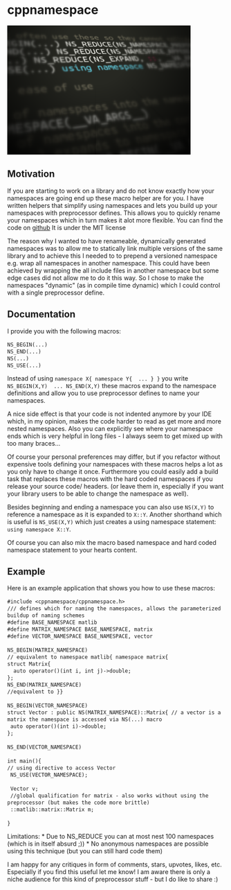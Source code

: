 # cppnamespace
![cppnamespace logo](/cppnamespacelogo.png "cppnamespace logo")
## Motivation

If you are starting to work on a library and do not know exactly how your namespaces are going end up these macro helper are for you. I have written helpers that simplify using namespaces and lets you build up your namespaces with preprocessor defines. This allows you to quickly rename your namespaces which in turn makes it alot more flexible.  You can find the code on [github][1] It is under the MIT license 

The reason why I wanted to have renameable, dynamically generated namespaces was to allow me to statically link multiple versions of the same library and to achieve this I needed to to prepend a versioned namespace e.g. wrap all namespaces in another namespace. This could have been achieved by wrapping the all include files in another namespace but some edge cases did not allow me to do it this way. So I chose to make the namespaces "dynamic" (as in compile time dynamic) which I could control with a single preprocessor define.

## Documentation

I provide you with the following macros:

    NS_BEGIN(...)
    NS_END(...)
    NS(...)
    NS_USE(...)  
    

Instead of using `namespace X{ namespace Y{  ... } }` you write `NS_BEGIN(X,Y)  ... NS_END(X,Y)` these macros expand to the namespace definitions and allow you to use preprocessor defines to name your namespaces. 

A nice side effect is that your code is not indented anymore by your IDE which, in my opinion, makes the code harder to read as get more and more nested namespaces. Also you can explicitly see where your namespace ends which is very helpful in long files - I always seem to get mixed up with too many braces...

Of course your personal preferences may differ, but if you refactor without expensive tools defining your namespaces with these macros helps a lot as you only have to change it once. Furthermore you could easily add a build task that replaces these macros with the hard coded namespaces if you release your source code/ headers. (or leave them in, especially if you want your library users to be able to change the namespace as well).

Besides beginning and ending a namespace you can also use `NS(X,Y)` to reference a namespace as it is expanded to `X::Y`.  Another shorthand which is useful is `NS_USE(X,Y)` which just creates a using namespace statement: `using namespace X::Y`.

Of course you can also mix the macro based namespace and hard coded namespace statement to your hearts content.

## Example

Here is an example application that shows you how to use these macros:

    #include <cppnamespace/cppnamespace.h>
    /// defines which for naming the namespaces, allows the parameterized buildup of naming schemes 
    #define BASE_NAMESPACE matlib  
    #define MATRIX_NAMESPACE BASE_NAMESPACE, matrix
    #define VECTOR_NAMESPACE BASE_NAMESPACE, vector
    
    NS_BEGIN(MATRIX_NAMESPACE)
    // equivalent to namespace matlib{ namespace matrix{ 
    struct Matrix{
      auto operator()(int i, int j)->double;
    };
    NS_END(MATRIX_NAMESPACE)
    //equivalent to }}
    
    NS_BEGIN(VECTOR_NAMESPACE)
    struct Vector : public NS(MATRIX_NAMESPACE)::Matrix{ // a vector is a matrix the namespace is accessed via NS(...) macro
     auto operator()(int i)->double;
    };
    
    NS_END(VECTOR_NAMESPACE)
    
    int main(){
    // using directive to access Vector
     NS_USE(VECTOR_NAMESPACE);
    
     Vector v;
     //global qualification for matrix - also works without using the preprocessor (but makes the code more brittle) 
     ::matlib::matrix::Matrix m;
    
    }
    

Limitations: * Due to NS_REDUCE you can at most nest 100 namespaces (which is in itself absurd ;)) * No anonymous namespaces are possible using this technique (but you can still hard code them)

I am happy for any critiques in form of comments, stars, upvotes, likes, etc. Especially if you find this useful let me know! I am aware there is only a niche audience for this kind of preprocessor stuff - but I do like to share :)


  [1]: https://github.com/toeb/cppnamespace

  